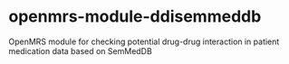 openmrs-module-ddisemmeddb
==========================

OpenMRS module for checking potential drug-drug interaction in patient medication data based on SemMedDB 
